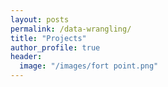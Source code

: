 ```yaml
---
layout: posts
permalink: /data-wrangling/
title: "Projects"
author_profile: true
header:
  image: "/images/fort point.png"
---
```


